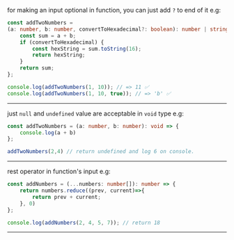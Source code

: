 
for making an input optional in function, you can just add `?` to end of it
e.g:

```ts
const addTwoNumbers = 
(a: number, b: number, convertToHexadecimal?: boolean): number | string => {
	const sum = a + b;
	if (convertToHexadecimal) {
		const hexString = sum.toString(16);
		return hexString;
	}
	return sum;
};

console.log(addTwoNumbers(1, 10)); // => 11 ✅
console.log(addTwoNumbers(1, 10, true)); // => 'b' ✅
```
----

just `null` and `undefined` value are acceptable in `void` type
e.g:

```ts
const addTwoNumbers = (a: number, b: number): void => {
	console.log(a + b)
};

addTwoNumbers(2,4) // return undefined and log 6 on console.
```
----

rest operator in function's input
e.g:

```ts
const addNumbers = (...numbers: number[]): number => {
	return numbers.reduce((prev, current)=>{
		return prev + current;
	}, 0)
};

console.log(addNumbers(2, 4, 5, 7)); // return 18
```
----

